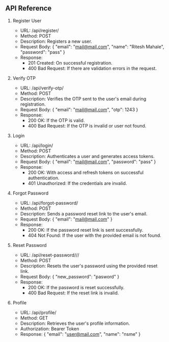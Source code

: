 API Reference
-------------

1. Register User
    - URL: /api/register/
    - Method: POST
    - Description: Registers a new user.
    - Request Body:
        {
            "email": "mail@mail.com",
            "name": "Ritesh Mahale",
            "password": "pass"
        }
    - Response:
        - 201 Created: On successful registration.
        - 400 Bad Request: If there are validation errors in the request.

2. Verify OTP
    - URL: /api/verify-otp/
    - Method: POST
    - Description: Verifies the OTP sent to the user's email during registration.
    - Request Body:
        {
            "email": "mail@mail.com",
            "otp": 1243
        }
    - Response:
        - 200 OK: If the OTP is valid.
        - 400 Bad Request: If the OTP is invalid or user not found.

3. Login
    - URL: /api/login/
    - Method: POST
    - Description: Authenticates a user and generates access tokens.
    - Request Body:
        {
            "email": "mail@mail.com",
            "password": "pass"
        }
    - Response:
        - 200 OK: With access and refresh tokens on successful authentication.
        - 401 Unauthorized: If the credentials are invalid.

4. Forgot Password
    - URL: /api/forgot-password/
    - Method: POST
    - Description: Sends a password reset link to the user's email.
    - Request Body:
        {
            "email": "mail@mail.com"
        }
    - Response:
        - 200 OK: If the password reset link is sent successfully.
        - 404 Not Found: If the user with the provided email is not found.

5. Reset Password
    - URL: /api/reset-password/<uidb64>/<token>/
    - Method: POST
    - Description: Resets the user's password using the provided reset link.
    - Request Body:
        {
            "new_password": "pasword"
        }
    - Response:
        - 200 OK: If the password is reset successfully.
        - 400 Bad Request: If the reset link is invalid.

6. Profile
    - URL: /api/profile/
    - Method: GET
    - Description: Retrieves the user's profile information.
    - Authorization: Bearer Token
    - Response:
        {
            "email": "user@mail.com",
            "name": "nsme"
        }

